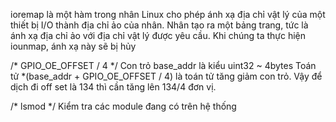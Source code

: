 ioremap là một hàm trong nhân Linux cho phép ánh xạ địa chỉ vật lý của một thiết bị I/O thành địa chỉ ảo của nhân. Nhân tạo ra một bảng trang, tức là ánh xạ địa chỉ ảo với địa chỉ vật lý được yêu cầu. Khi chúng ta thực hiện iounmap, ánh xạ này sẽ bị hủy

/* GPIO_OE_OFFSET / 4 */
Con trỏ base_addr là kiểu uint32 ~ 4bytes
Toán tử *(base_addr + GPIO_OE_OFFSET / 4) là toán tử tăng giảm con trỏ. Vậy để dịch đi off set là 134 thì cần tăng lên 134/4 đơn vị.

/* lsmod */
Kiểm tra các module đang có trên hệ thống 
